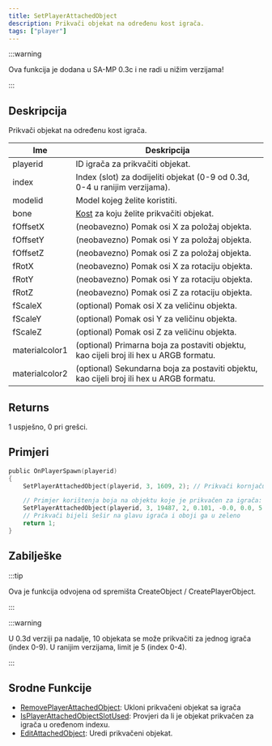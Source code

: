 ```yaml
---
title: SetPlayerAttachedObject
description: Prikvači objekat na određenu kost igrača.
tags: ["player"]
---
```


:::warning

Ova funkcija je dodana u SA-MP 0.3c i ne radi u nižim verzijama!

:::

## Deskripcija

Prikvači objekat na određenu kost igrača.

| Ime            | Deskripcija                                                                              |
| -------------- | ---------------------------------------------------------------------------------------- |
| playerid       | ID igrača za prikvačiti objekat.                                                         |
| index          | Index (slot) za dodijeliti objekat (0-9 od 0.3d, 0-4 u ranijim verzijama).               |
| modelid        | Model kojeg želite koristiti.                                                            |
| bone           | [Kost](../resources/boneid) za koju želite prikvačiti objekat.                           |
| fOffsetX       | (neobavezno) Pomak osi X za položaj objekta.                                             |
| fOffsetY       | (neobavezno) Pomak osi Y za položaj objekta.                                             |
| fOffsetZ       | (neobavezno) Pomak osi Z za položaj objekta.                                             |
| fRotX          | (neobavezno) Pomak osi X za rotaciju objekta.                                            |
| fRotY          | (neobavezno) Pomak osi Y za rotaciju objekta.                                            |
| fRotZ          | (neobavezno) Pomak osi Z za rotaciju objekta.                                            |
| fScaleX        | (optional) Pomak osi X za veličinu objekta.                                              |
| fScaleY        | (optional) Pomak osi Y za veličinu objekta.                                              |
| fScaleZ        | (optional) Pomak osi Z za veličinu objekta.                                              |
| materialcolor1 | (optional) Primarna boja za postaviti objektu, kao cijeli broj ili hex u ARGB formatu.   |
| materialcolor2 | (optional) Sekundarna boja za postaviti objektu, kao cijeli broj ili hex u ARGB formatu. |

## Returns

1 uspješno, 0 pri grešci.

## Primjeri

```c
public OnPlayerSpawn(playerid)
{
    SetPlayerAttachedObject(playerid, 3, 1609, 2); // Prikvači kornjaču za playerid-evu glavu, in slou 3

    // Primjer korištenja boja na objektu koje je prikvačen za igrača:
    SetPlayerAttachedObject(playerid, 3, 19487, 2, 0.101, -0.0, 0.0, 5.50, 84.60, 83.7, 1.0, 1.0, 1.0, 0xFF00FF00);
    // Prikvači bijeli šešir na glavu igrača i oboji ga u zeleno
    return 1;
}
```

## Zabilješke

:::tip

Ova je funkcija odvojena od spremišta CreateObject / CreatePlayerObject.

:::

:::warning

U 0.3d verziji pa nadalje, 10 objekata se može prikvačiti za jednog igrača (index 0-9). U ranijim verzijama, limit je 5 (index 0-4).

:::

## Srodne Funkcije

- [RemovePlayerAttachedObject](RemovePlayerAttachedObject): Ukloni prikvačeni objekat sa igrača
- [IsPlayerAttachedObjectSlotUsed](IsPlayerAttachedObjectSlotUsed): Provjeri da li je objekat prikvačen za igrača u oređenom indexu.
- [EditAttachedObject](EditAttachedObject): Uredi prikvačeni objekat.
